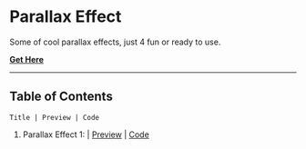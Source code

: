 # **Parallax Effect**

Some of cool parallax effects, just 4 fun or ready to use.

[**Get Here**](https://github.com/imniladri/Miscellaneous/tree/main/Parallax-Effect)

---

## **Table of Contents**

```
Title | Preview | Code
```

1.  Parallax Effect 1:
    | [Preview](https://imniladri.github.io/Miscellaneous/Parallax-Effect/Parallax-Effect-1)
    | [Code](https://github.com/imniladri/Miscellaneous/tree/main/Parallax-Effect/Parallax-Effect-1)
